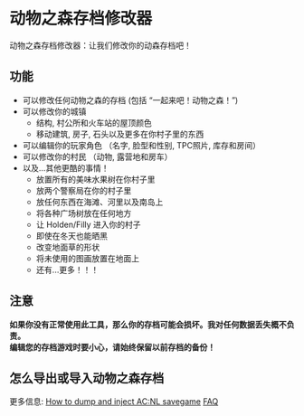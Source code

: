 # 动物之森存档修改器
动物之森存档修改器：让我们修改你的动森存档吧！ 

## 功能
* 可以修改任何动物之森的存档 (包括 “一起来吧！动物之森！”)
* 可以修改你的城镇
  * 结构, 村公所和火车站的屋顶颜色
  * 移动建筑, 房子, 石头以及更多在你村子里的东西
* 可以编辑你的玩家角色 （名字, 脸型和性别, TPC照片, 库存和房间）
* 可以修改你的村民 （动物, 露营地和房车）
* 以及...其他更酷的事情！
  * 放置所有的美味水果树在你村子里
  * 放两个警察局在你的村子里
  * 放任何东西在海滩、河里以及南岛上
  * 将各种广场树放在任何地方
  * 让 Holden/Filly 进入你的村子
  * 即使在冬天也能晒黑
  * 改变地面草的形状
  * 将未使用的图画放置在地面上
  * 还有...更多！！！
 
## 注意
**如果你没有正常使用此工具，那么你的存档可能会损坏。我对任何数据丢失概不负责。
</br>编辑您的存档游戏时要小心，请始终保留以前存档的备份！**

## 怎么导出或导入动物之森存档
更多信息:
[How to dump and inject AC:NL savegame](http://FIve201.github.io/acnl-editor/help.html#Howto)
[FAQ](http://FIve201.github.io/acnl-editor/help.html#FAQ)
